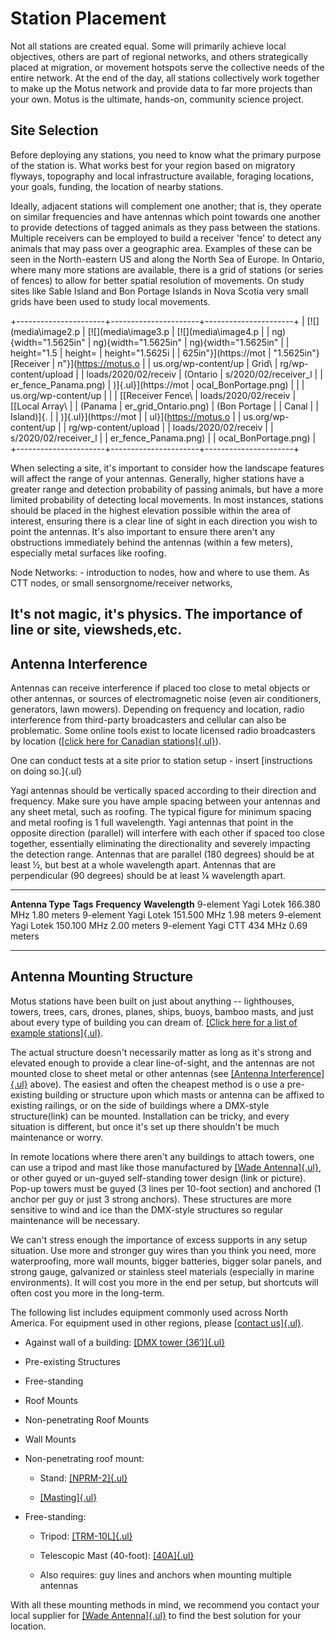 
# Station Placement

Not all stations are created equal. Some will primarily achieve local
objectives, others are part of regional networks, and others
strategically placed at migration, or movement hotspots serve the
collective needs of the entire network. At the end of the day, all
stations collectively work together to make up the Motus network and
provide data to far more projects than your own. Motus is the ultimate,
hands-on, community science project.

## Site Selection

Before deploying any stations, you need to know what the primary purpose
of the station is. What works best for your region based on migratory
flyways, topography and local infrastructure available, foraging
locations, your goals, funding, the location of nearby stations.

Ideally, adjacent stations will complement one another; that is, they
operate on similar frequencies and have antennas which point towards one
another to provide detections of tagged animals as they pass between the
stations. Multiple receivers can be employed to build a receiver 'fence'
to detect any animals that may pass over a geographic area. Examples of
these can be seen in the North-eastern US and along the North Sea of
Europe. In Ontario, where many more stations are available, there is a
grid of stations (or series of fences) to allow for better spatial
resolution of movements. On study sites like Sable Island and Bon
Portage Islands in Nova Scotia very small grids have been used to study
local movements.

+----------------------+----------------------+----------------------+
| [![](media\image2.p  | [![](media\image3.p  | [![](media\image4.p  |
| ng){width="1.5625in" | ng){width="1.5625in" | ng){width="1.5625in" |
| height="1.5          | height=              | height="1.5625i      |
| 625in"}](https://mot | "1.5625in"}[Receiver | n"}](https://motus.o |
| us.org/wp-content/up | Grid\                | rg/wp-content/upload |
| loads/2020/02/receiv | (Ontario             | s/2020/02/receiver_l |
| er_fence_Panama.png) | )]{.ul}](https://mot | ocal_BonPortage.png) |
|                      | us.org/wp-content/up |                      |
| [[Receiver Fence\    | loads/2020/02/receiv | [[Local Array\       |
| (Panama              | er_grid_Ontario.png) | (Bon Portage         |
| Canal                |                      | Island)]{.           |
| )]{.ul}](https://mot |                      | ul}](https://motus.o |
| us.org/wp-content/up |                      | rg/wp-content/upload |
| loads/2020/02/receiv |                      | s/2020/02/receiver_l |
| er_fence_Panama.png) |                      | ocal_BonPortage.png) |
+----------------------+----------------------+----------------------+

When selecting a site, it's important to consider how the landscape
features will affect the range of your antennas. Generally, higher
stations have a greater range and detection probability of passing
animals, but have a more limited probability of detecting local
movements. In most instances, stations should be placed in the highest
elevation possible within the area of interest, ensuring there is a
clear line of sight in each direction you wish to point the antennas.
It's also important to ensure there aren't any obstructions immediately
behind the antennas (within a few meters), especially metal surfaces
like roofing.

Node Networks: - introduction to nodes, how and where to use them. As
CTT nodes, or small sensorgnome/receiver networks,

## It's not magic, it's physics. The importance of line or site, viewsheds,etc.

## Antenna Interference

Antennas can receive interference if placed too close to metal objects
or other antennas, or sources of electromagnetic noise (even air
conditioners, generators, lawn mowers). Depending on frequency and
location, radio interference from third-party broadcasters and cellular
can also be problematic. Some online tools exist to locate licensed
radio broadcasters by location ([[click here for Canadian
stations]{.ul}](https://tafl.jonathanmorgan.net/)).

One can conduct tests at a site prior to station setup - insert
[instructions on doing so.]{.ul}

Yagi antennas should be vertically spaced according to their direction
and frequency. Make sure you have ample spacing between your antennas
and any sheet metal, such as roofing. The typical figure for minimum
spacing and metal roofing is 1 full wavelength. Yagi antennas that point
in the opposite direction (parallel) will interfere with each other if
spaced too close together, essentially eliminating the directionality
and severely impacting the detection range. Antennas that are parallel
(180 degrees) should be at least ½, but best at a whole wavelength
apart. Antennas that are perpendicular (90 degrees) should be at least ¼
wavelength apart.

  ------------------ ---------- --------------- ----------------
  **Antenna Type**   **Tags**   **Frequency**   **Wavelength**
  9-element Yagi     Lotek      166.380 MHz     1.80 meters
  9-element Yagi     Lotek      151.500 MHz     1.98 meters
  9-element Yagi     Lotek      150.100 MHz     2.00 meters
  9-element Yagi     CTT        434 MHz         0.69 meters
  ------------------ ---------- --------------- ----------------

## Antenna Mounting Structure

Motus stations have been built on just about anything -- lighthouses,
towers, trees, cars, drones, planes, ships, buoys, bamboo masts, and
just about every type of building you can dream of. [[Click here for a
list of example
stations]{.ul}](https://motus.org/selection-guide/station-examples).

The actual structure doesn't necessarily matter as long as it's strong
and elevated enough to provide a clear line-of-sight, and the antennas
are not mounted close to sheet metal or other antennas (see [[Antenna
Interference]{.ul}](#antenna-interference) above). The easiest and often
the cheapest method is o use a pre-existing building or structure upon
which masts or antenna can be affixed to existing railings, or on the
side of buildings where a DMX-style structure(link) can be mounted.
Installation can be tricky, and every situation is different, but once
it's set up there shouldn't be much maintenance or worry.

In remote locations where there aren't any buildings to attach towers,
one can use a tripod and mast like those manufactured by [[Wade
Antenna]{.ul}](http://wadeantenna.com/), or other guyed or un-guyed
self-standing tower design (link or picture). Pop-up towers must be
guyed (3 lines per 10-foot section) and anchored (1 anchor per guy or
just 3 strong anchors). These structures are more sensitive to wind and
ice than the DMX-style structures so regular maintenance will be
necessary.

We can't stress enough the importance of excess supports in any setup
situation. Use more and stronger guy wires than you think you need, more
waterproofing, more wall mounts, bigger batteries, bigger solar panels,
and strong gauge, galvanized or stainless steel materials (especially in
marine environments). It will cost you more in the end per setup, but
shortcuts will often cost you more in the long-term.

The following list includes equipment commonly used across North
America. For equipment used in other regions, please [[contact
us]{.ul}](mailto:motus@birdscanada.org).

-   Against wall of a building: [[DMX tower
    (36′)]{.ul}](http://wadeantenna.com/product/36-foot-dmx-bracketed-tower/)

-   Pre-existing Structures

-   Free-standing

-   Roof Mounts

-   Non-penetrating Roof Mounts

-   Wall Mounts

-   Non-penetrating roof mount:

    -   Stand:
        [[NPRM-2]{.ul}](http://wadeantenna.com/product/heavy-duty-non-penetrating-roof-mount/)

    -   [[Masting]{.ul}](http://wadeantenna.com/product/masting/)

-   Free-standing:

    -   Tripod:
        [[TRM-10L]{.ul}](http://wadeantenna.com/product/10-foot-tripod/)

    -   Telescopic Mast (40-foot):
        [[40A]{.ul}](http://wadeantenna.com/product/1499/)

    -   Also requires: guy lines and anchors when mounting multiple
        antennas

With all these mounting methods in mind, we recommend you contact your
local supplier for [[Wade Antenna]{.ul}](http://wadeantenna.com/) to
find the best solution for your location.
